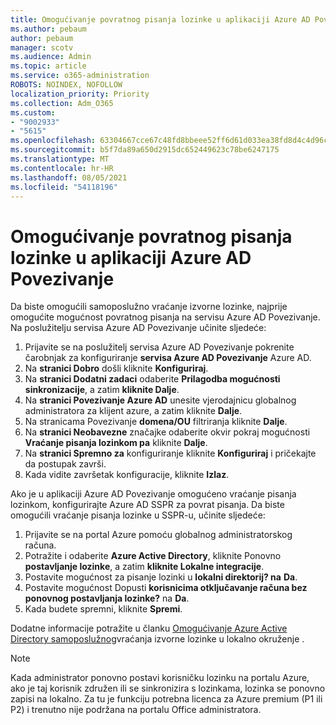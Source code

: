 ```yaml
---
title: Omogućivanje povratnog pisanja lozinke u aplikaciji Azure AD Povezivanje
ms.author: pebaum
author: pebaum
manager: scotv
ms.audience: Admin
ms.topic: article
ms.service: o365-administration
ROBOTS: NOINDEX, NOFOLLOW
localization_priority: Priority
ms.collection: Adm_O365
ms.custom:
- "9002933"
- "5615"
ms.openlocfilehash: 63304667cce67c48fd8bbeee52ff6d61d033ea38fd8d4c4d96c240847dab2cab
ms.sourcegitcommit: b5f7da89a650d2915dc652449623c78be6247175
ms.translationtype: MT
ms.contentlocale: hr-HR
ms.lasthandoff: 08/05/2021
ms.locfileid: "54118196"
---
```

# <a name="enable-password-writeback-in-azure-ad-connect"></a>Omogućivanje povratnog pisanja lozinke u aplikaciji Azure AD Povezivanje

Da biste omogućili samoposlužno vraćanje izvorne lozinke, najprije omogućite mogućnost povratnog pisanja na servisu Azure AD Povezivanje. Na poslužitelju servisa Azure AD Povezivanje učinite sljedeće:

1. Prijavite se na poslužitelj servisa Azure AD Povezivanje pokrenite čarobnjak za konfiguriranje **servisa Azure AD Povezivanje** Azure AD.
2. Na **stranici Dobro** došli kliknite **Konfiguriraj**.
3. Na **stranici Dodatni zadaci** odaberite **Prilagodba mogućnosti sinkronizacije**, a zatim **kliknite Dalje**.
4. Na **stranici Povezivanje Azure AD** unesite vjerodajnicu globalnog administratora za klijent azure, a zatim kliknite **Dalje**.
5. Na stranicama Povezivanje **domena/OU** filtriranja kliknite **Dalje**. 
6. Na **stranici Neobavezne** značajke odaberite okvir pokraj mogućnosti **Vraćanje pisanja lozinkom pa** kliknite **Dalje**.
7. Na **stranici Spremno za** konfiguriranje kliknite **Konfiguriraj** i pričekajte da postupak završi.
8. Kada vidite završetak konfiguracije, kliknite **Izlaz**.

Ako je u aplikaciji Azure AD Povezivanje omogućeno vraćanje pisanja lozinkom, konfigurirajte Azure AD SSPR za povrat pisanja.  Da biste omogućili vraćanje pisanja lozinke u SSPR-u, učinite sljedeće:

1. Prijavite se na portal Azure pomoću globalnog administratorskog računa.
2. Potražite i odaberite **Azure Active Directory**, kliknite Ponovno **postavljanje lozinke**, a zatim **kliknite Lokalne integracije**.
3. Postavite mogućnost za pisanje lozinki u **lokalni direktorij? na** **Da**.
4. Postavite mogućnost Dopusti **korisnicima otključavanje računa bez ponovnog postavljanja lozinke?** na **Da**.
5. Kada budete spremni, kliknite **Spremi**.

Dodatne informacije potražite u članku [Omogućivanje Azure Active Directory samoposlužnog](https://docs.microsoft.com/azure/active-directory/authentication/tutorial-enable-sspr-writeback)vraćanja izvorne lozinke u lokalno okruženje .

> [!NOTE]
>  Kada administrator ponovno postavi korisničku lozinku na portalu Azure, ako je taj korisnik združen ili se sinkronizira s lozinkama, lozinka se ponovno zapisi na lokalno. Za tu je funkciju potrebna licenca za Azure premium (P1 ili P2) i trenutno nije podržana na portalu Office administratora.
